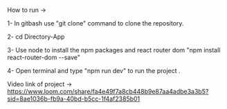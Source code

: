 How to run ->

1- In gitbash use "git clone" command to clone the repository.

2- cd Directory-App

3- Use node to install the npm packages and react router dom "npm install react-router-dom --save"

4- Open terminal and type "npm run dev" to run the project .

Video link of project -> https://www.loom.com/share/fa4e49f7a8cb448b9e87aa4adbe3a3b5?sid=8ae1036b-fb9a-40bd-b5cc-1f4af2385b01
